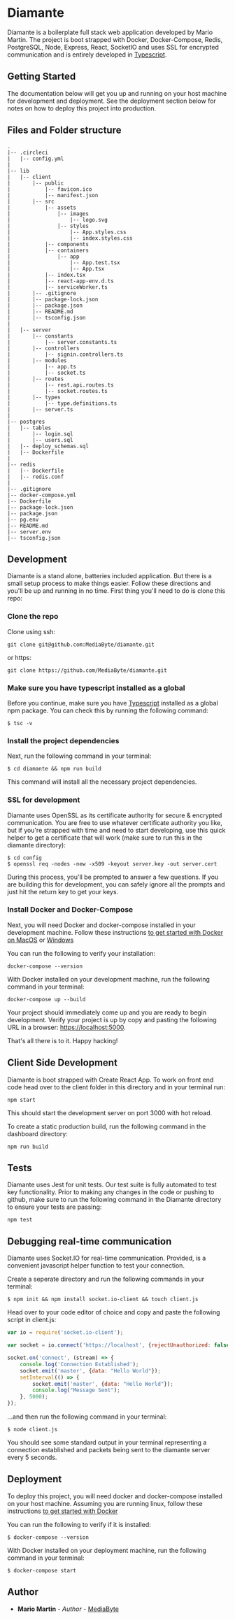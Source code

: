 # Diamante
Diamante is a boilerplate full stack web application developed by Mario Martin. The project is boot strapped with Docker, Docker-Compose, Redis, PostgreSQL, Node, Express, React, SocketIO and uses SSL for encrypted communication and is entirely developed in [Typescript](https://www.typescriptlang.org).  

## Getting Started
The documentation below will get you up and running on your host machine for development and deployment. See the deployment section below for notes on how to deploy this project into production.

## Files and Folder structure
```
.
|-- .circleci
|   |-- config.yml
|
|-- lib
|   |-- client
|       |-- public
|           |-- favicon.ico
|           |-- manifest.json
|       |-- src
|           |-- assets
|               |-- images
|                   |-- logo.svg
|               |-- styles
|                   |-- App.styles.css
|                   |-- index.styles.css
|           |-- components
|           |-- containers
|               |-- app
|                   |-- App.test.tsx
|                   |-- App.tsx
|           |-- index.tsx
|           |-- react-app-env.d.ts
|           |-- serviceWorker.ts
|       |-- .gitignore
|       |-- package-lock.json
|       |-- package.json
|       |-- README.md
|       |-- tsconfig.json
|
|   |-- server
|       |-- constants
|           |-- server.constants.ts
|       |-- controllers
|           |-- signin.controllers.ts
|       |-- modules
|           |-- app.ts
|           |-- socket.ts
|       |-- routes
|           |-- rest.api.routes.ts
|           |-- socket.routes.ts
|       |-- types
|           |-- type.definitions.ts
|       |-- server.ts
|
|-- postgres
|   |-- tables
|       |-- login.sql
|       |-- users.sql
|   |-- deploy_schemas.sql
|   |-- Dockerfile
|
|-- redis
|   |-- Dockerfile
|   |-- redis.conf
|
|-- .gitignore
|-- docker-compose.yml
|-- Dockerfile
|-- package-lock.json
|-- package.json
|-- pg.env
|-- README.md
|-- server.env
|-- tsconfig.json
```

## Development
Diamante is a stand alone, batteries included application.  But there is a small setup process to make things easier.  Follow these directions and you'll be up and running in no time. First thing you'll need to do is clone this repo:

### Clone the repo
Clone using ssh:
```
git clone git@github.com:MediaByte/diamante.git
```
or https:
```
git clone https://github.com/MediaByte/diamante.git
```
### Make sure you have typescript installed as a global
Before you continue, make sure you have [Typescript](https://www.npmjs.com/package/typescript) installed as a global npm package. You can check this by running the following command:
```
$ tsc -v
```

### Install the project dependencies
Next, run the following command in your terminal:
```
$ cd diamante && npm run build
```
This command will install all the necessary project dependencies.

### SSL for development
Diamante uses OpenSSL as its certificate authority for secure & encrypted communication.  You are free to use whatever certificate authority you like, but if you're strapped with time and need to start developing, use this quick helper to get a certificate that will work (make sure to run this in the diamante directory):
```
$ cd config
$ openssl req -nodes -new -x509 -keyout server.key -out server.cert
```
During this process, you'll be prompted to answer a few questions. If you are building this for development, you can safely ignore all the prompts and just hit the return key to get your keys.

### Install Docker and Docker-Compose
Next, you will need Docker and docker-compose installed in your development machine.  Follow these instructions [to get started with Docker on MacOS](https://docs.docker.com/docker-for-mac/install/) or [Windows](https://docs.docker.com/docker-for-windows/install/)

You can run the following to verify your installation:
```
docker-compose --version
```

With Docker installed on your development machine, run the following command in your terminal:
```
docker-compose up --build
```
Your project should immediately come up and you are ready to begin development.  Verify your project is up by copy and pasting the following URL in a browser: [https://localhost:5000](https://localhost:5000).

That's all there is to it.  Happy hacking!


## Client Side Development
Diamante is boot strapped with Create React App.  To work on front end code head over to the client folder in this directory and in your terminal run: 
```
npm start
```
This should start the development server on port 3000 with hot reload.


To create a static production build, run the following command in the dashboard directory:
```
npm run build 
```

## Tests
Diamante uses Jest for unit tests. Our test suite is fully automated to test key functionality. Prior to making any changes in the code or pushing to github, make sure to run the following command in the Diamante directory to ensure your tests are passing:
```
npm test
```

## Debugging real-time communication
Diamante uses Socket.IO for real-time communication. Provided, is a convenient javascript helper function to test your connection.

Create a seperate directory and run the following commands in your terminal:
```
$ npm init && npm install socket.io-client && touch client.js
```

Head over to your code editor of choice and copy and paste the following script in client.js:
```js
var io = require('socket.io-client');

var socket = io.connect('https://localhost', {rejectUnauthorized: false});

socket.on('connect', (stream) => {
    console.log('Connection Established');
    socket.emit('master', {data: "Hello World"});
    setInterval(() => {
        socket.emit('master', {data: "Hello World"});
        console.log("Message Sent");
    }, 5000);
});
```

...and then run the following command in your terminal:

```
$ node client.js
```
You should see some standard output in your terminal representing a connection established and packets being sent to the diamante server every 5 seconds.


## Deployment
To deploy this project, you will need docker and docker-compose installed on your host machine. Assuming you are running linux, follow these instructions [to get started with Docker](https://docs.docker.com/install/linux/docker-ce/debian/)

You can run the following to verify if it is installed:
```
$ docker-compose --version
```

With Docker installed on your deployment machine, run the following command in your terminal:
```
$ docker-compose start
```


## Author
* **Mario Martin** - *Author* - [MediaByte](https://github.com/MediaByte)


